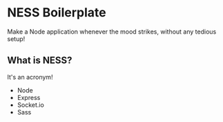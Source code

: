 
# NESS Boilerplate

Make a Node application whenever the mood strikes, without any tedious setup!

## What is NESS?

It's an acronym!

- Node
- Express
- Socket.io
- Sass